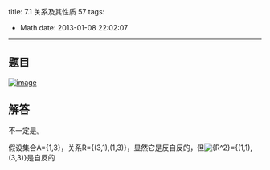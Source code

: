 title: 7.1 关系及其性质 57
tags:
  - Math
date: 2013-01-08 22:02:07
---

## 题目

[![image](http://freewind.me/wp-content/uploads/2013/01/image_thumb166.png "image")](http://freewind.me/wp-content/uploads/2013/01/image164.png)

## 解答

不一定是。

假设集合A={1,3}，关系R={(3,1),(1,3)}，显然它是反自反的，但![{R^2}](http://chart.apis.google.com/chart?cht=tx&amp;chs=1x0&amp;chf=bg,s,FFFFFF00&amp;chco=000000&amp;chl=%7BR%5E2%7D)={(1,1),(3,3)}是自反的